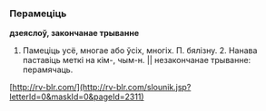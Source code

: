 ### Перамеціць
**дзеяслоў, закончанае трыванне**

1. Памеціць усё, многае або ўсіх, многіх. П. бялізну. 2. Нанава паставіць меткі на кім-, чым-н. || незакончанае трыванне: перамячаць.

<a rel="author">[http://rv-blr.com/](http://rv-blr.com/slounik.jsp?letterId=0&maskId=0&pageId=2311)</a>
